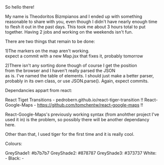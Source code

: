 So hello there!

My name is Theodoritos Bizmpianos and I ended up with something reasonable 
to share with you, even though I didn't have nearly enough time to flesh it out
in the past days. This took me about 3 hours total to put together. Having
2 jobs and working on the weekends isn't fun.

There are two things that remain to be done:

1)The markers on the map aren't working.                                
expect a commit with a new Map.jsx that fixes it, probably tomorrow     

2)There isn't any sorting done though of course I get the position     
from the browser and I haven't really parsed the JSON                   
as is. I've named the table of elements. I should just make a better parser,     
probably in its own class, or use JSON.parse(). Again, expect commits.                       

Dependancies appart from react:

React Tiget Transitions - pedrobern.github.io/react-tiger-transition
!!  React-Google-Maps - https://github.com/tomchentw/react-google-maps  !!

React-Google-Maps's previously working syntax (from anohther project I've used it in)
is the problem, so possibly there will be another dependancy here. 

Other than that, I used tiger for the first time and it is really cool.

Colours:

GreyShade1: #b7b7b7
GreyShade2: #878787
GreyShade3: #373737
White: -
Black: - 
